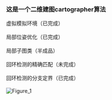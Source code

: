 ### 这是一个二维建图cartographer算法  
虚拟模拟环境（已完成）  
&nbsp;  
局部位姿优化（已完成）  
&nbsp;  
局部子图类（半成品）  
&nbsp;  
回环检测的精确匹配（未完成）  
&nbsp;  
回环检测的分支定界（已完成）   
&nbsp;  
![Figure_1](https://github.com/user-attachments/assets/6bcb6a1f-3a10-42f5-a0d4-9b94690a366e)  
&nbsp;  
